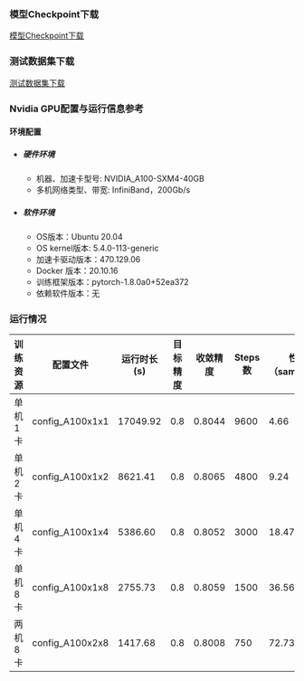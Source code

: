 ### 模型Checkpoint下载
[模型Checkpoint下载](../../benchmarks/glm/README.md#模型checkpoint)
### 测试数据集下载
[测试数据集下载](../../benchmarks/glm/README.md#数据集)

### Nvidia GPU配置与运行信息参考
#### 环境配置
- ##### 硬件环境
    - 机器、加速卡型号: NVIDIA_A100-SXM4-40GB
    - 多机网络类型、带宽: InfiniBand，200Gb/s
- ##### 软件环境
   - OS版本：Ubuntu 20.04
   - OS kernel版本: 5.4.0-113-generic     
   - 加速卡驱动版本：470.129.06
   - Docker 版本：20.10.16
   - 训练框架版本：pytorch-1.8.0a0+52ea372
   - 依赖软件版本：无


### 运行情况
| 训练资源 | 配置文件        | 运行时长(s) | 目标精度 | 收敛精度 | Steps数 | 性能（samples/s) |
| -------- | --------------- | ----------- | -------- | -------- | ------- | ---------------- |
| 单机1卡  | config_A100x1x1 | 17049.92    | 0.8      | 0.8044   | 9600    | 4.66             |
| 单机2卡  | config_A100x1x2 | 8621.41     | 0.8      | 0.8065   | 4800    | 9.24             |
| 单机4卡  | config_A100x1x4 | 5386.60     | 0.8      | 0.8052   | 3000    | 18.47            |
| 单机8卡  | config_A100x1x8 | 2755.73     | 0.8      | 0.8059   | 1500    | 36.56            |
| 两机8卡  | config_A100x2x8 | 1417.68     | 0.8      | 0.8008   | 750     | 72.73            |
